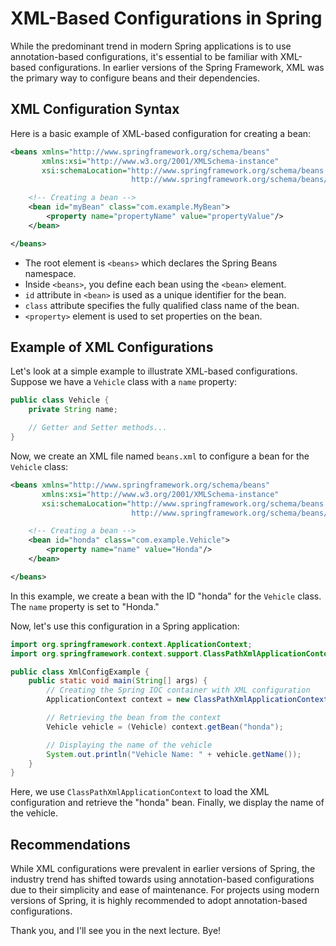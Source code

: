 # XML-Based Configurations in Spring

While the predominant trend in modern Spring applications is to use annotation-based configurations, it's essential to be familiar with XML-based configurations. In earlier versions of the Spring Framework, XML was the primary way to configure beans and their dependencies.

## XML Configuration Syntax

Here is a basic example of XML-based configuration for creating a bean:

```xml
<beans xmlns="http://www.springframework.org/schema/beans"
       xmlns:xsi="http://www.w3.org/2001/XMLSchema-instance"
       xsi:schemaLocation="http://www.springframework.org/schema/beans
                           http://www.springframework.org/schema/beans/spring-beans.xsd">

    <!-- Creating a bean -->
    <bean id="myBean" class="com.example.MyBean">
        <property name="propertyName" value="propertyValue"/>
    </bean>

</beans>
```

- The root element is `<beans>` which declares the Spring Beans namespace.
- Inside `<beans>`, you define each bean using the `<bean>` element.
- `id` attribute in `<bean>` is used as a unique identifier for the bean.
- `class` attribute specifies the fully qualified class name of the bean.
- `<property>` element is used to set properties on the bean.

## Example of XML Configurations

Let's look at a simple example to illustrate XML-based configurations. Suppose we have a `Vehicle` class with a `name` property:

```java
public class Vehicle {
    private String name;

    // Getter and Setter methods...
}
```

Now, we create an XML file named `beans.xml` to configure a bean for the `Vehicle` class:

```xml
<beans xmlns="http://www.springframework.org/schema/beans"
       xmlns:xsi="http://www.w3.org/2001/XMLSchema-instance"
       xsi:schemaLocation="http://www.springframework.org/schema/beans
                           http://www.springframework.org/schema/beans/spring-beans.xsd">

    <!-- Creating a bean -->
    <bean id="honda" class="com.example.Vehicle">
        <property name="name" value="Honda"/>
    </bean>

</beans>
```

In this example, we create a bean with the ID "honda" for the `Vehicle` class. The `name` property is set to "Honda."

Now, let's use this configuration in a Spring application:

```java
import org.springframework.context.ApplicationContext;
import org.springframework.context.support.ClassPathXmlApplicationContext;

public class XmlConfigExample {
    public static void main(String[] args) {
        // Creating the Spring IOC container with XML configuration
        ApplicationContext context = new ClassPathXmlApplicationContext("beans.xml");

        // Retrieving the bean from the context
        Vehicle vehicle = (Vehicle) context.getBean("honda");

        // Displaying the name of the vehicle
        System.out.println("Vehicle Name: " + vehicle.getName());
    }
}
```

Here, we use `ClassPathXmlApplicationContext` to load the XML configuration and retrieve the "honda" bean. Finally, we display the name of the vehicle.

## Recommendations

While XML configurations were prevalent in earlier versions of Spring, the industry trend has shifted towards using annotation-based configurations due to their simplicity and ease of maintenance. For projects using modern versions of Spring, it is highly recommended to adopt annotation-based configurations.

Thank you, and I'll see you in the next lecture. Bye!